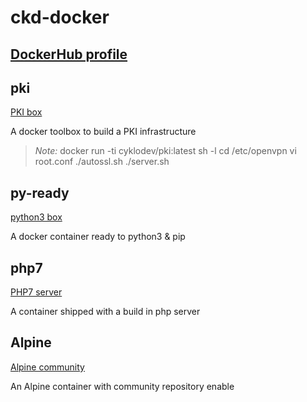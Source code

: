 # ckd-docker
[DockerHub profile](https://hub.docker.com/u/cyklodev/)
---
## pki
[PKI box](https://hub.docker.com/r/cyklodev/pki/ "ckd-pki image")  

A docker toolbox to build a PKI infrastructure
> *Note:*
> docker run -ti cyklodev/pki:latest sh -l 
> cd /etc/openvpn
> vi root.conf
> ./autossl.sh
> ./server.sh

## py-ready
[python3 box](https://hub.docker.com/r/cyklodev/py-ready/ "py-ready image") 

A docker container ready to python3 & pip

## php7
[PHP7 server](https://hub.docker.com/r/cyklodev/php7/ "php7 image")

A container shipped with a build in php server

## Alpine
[Alpine community](https://hub.docker.com/r/cyklodev/alpine/ "alpine image")

An Alpine container with community repository enable

